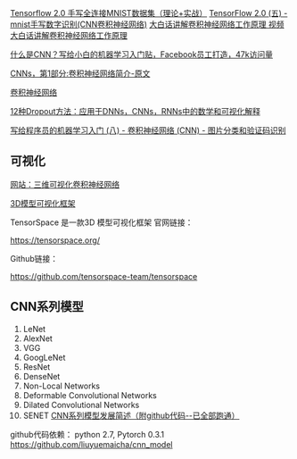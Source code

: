 

[Tensorflow 2.0 手写全连接MNIST数据集（理论+实战）](https://blog.csdn.net/LQ_qing/article/details/99623008) 
[TensorFlow 2.0 (五) - mnist手写数字识别(CNN卷积神经网络)](https://geektutu.com/post/tensorflow2-mnist-cnn.html) 
[大白话讲解卷积神经网络工作原理 视频](https://www.bilibili.com/video/av35087157/) 
[大白话讲解卷积神经网络工作原理](https://zhuanlan.zhihu.com/p/49184702) 

[什么是CNN？写给小白的机器学习入门贴，Facebook员工打造，47k访问量](https://blog.csdn.net/QbitAI/article/details/107455120)

[CNNs，第1部分:卷积神经网络简介-原文](https://victorzhou.com/blog/intro-to-cnns-part-1/)

[卷积神经网络](https://baike.baidu.com/item/%E5%8D%B7%E7%A7%AF%E7%A5%9E%E7%BB%8F%E7%BD%91%E7%BB%9C/17541100)

[12种Dropout方法：应用于DNNs，CNNs，RNNs中的数学和可视化解释](https://blog.csdn.net/weixin_42137700/article/details/107248725)

[写给程序员的机器学习入门 (八) - 卷积神经网络 (CNN) - 图片分类和验证码识别](https://www.cnblogs.com/zkweb/p/13354826.html)

## 可视化
[网站：三维可视化卷积神经网络](http://scs.ryerson.ca/~aharley/vis/conv/)

[3D模型可视化框架](https://tensorspace.org/html/playground/lenet.html)

TensorSpace 是一款3D 模型可视化框架
官网链接：

https://tensorspace.org/

Github链接：

https://github.com/tensorspace-team/tensorspace

## CNN系列模型
1. LeNet
2. AlexNet
3. VGG
4. GoogLeNet
5. ResNet
6. DenseNet
7. Non-Local Networks
8. Deformable Convolutional Networks
9. Dilated Convolutional Networks
10. SENET
[CNN系列模型发展简述（附github代码--已全部跑通）](https://zhuanlan.zhihu.com/p/66215918)

github代码依赖：
python 2.7, Pytorch 0.3.1
https://github.com/liuyuemaicha/cnn_model